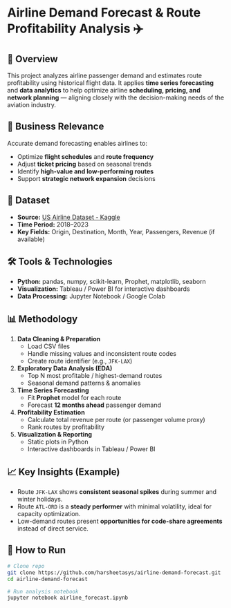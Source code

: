 # Airline Demand Forecast & Route Profitability Analysis ✈️

## 📌 Overview
This project analyzes airline passenger demand and estimates route profitability using historical flight data. It applies **time series forecasting** and **data analytics** to help optimize airline **scheduling, pricing, and network planning** — aligning closely with the decision-making needs of the aviation industry.

## 🎯 Business Relevance
Accurate demand forecasting enables airlines to:
- Optimize **flight schedules** and **route frequency**
- Adjust **ticket pricing** based on seasonal trends
- Identify **high-value and low-performing routes**
- Support **strategic network expansion** decisions

## 📂 Dataset
- **Source:** [US Airline Dataset - Kaggle](https://www.kaggle.com/datasets/shaivyac/us-airline-dataset)
- **Time Period:** 2018–2023
- **Key Fields:** Origin, Destination, Month, Year, Passengers, Revenue (if available)

## 🛠 Tools & Technologies
- **Python:** pandas, numpy, scikit-learn, Prophet, matplotlib, seaborn
- **Visualization:** Tableau / Power BI for interactive dashboards
- **Data Processing:** Jupyter Notebook / Google Colab

## 📊 Methodology
1. **Data Cleaning & Preparation**
   - Load CSV files
   - Handle missing values and inconsistent route codes
   - Create route identifier (e.g., `JFK-LAX`)
2. **Exploratory Data Analysis (EDA)**
   - Top N most profitable / highest-demand routes
   - Seasonal demand patterns & anomalies
3. **Time Series Forecasting**
   - Fit **Prophet** model for each route
   - Forecast **12 months ahead** passenger demand
4. **Profitability Estimation**
   - Calculate total revenue per route (or passenger volume proxy)
   - Rank routes by profitability
5. **Visualization & Reporting**
   - Static plots in Python
   - Interactive dashboards in Tableau / Power BI

## 📈 Key Insights (Example)
- Route `JFK-LAX` shows **consistent seasonal spikes** during summer and winter holidays.
- Route `ATL-ORD` is a **steady performer** with minimal volatility, ideal for capacity optimization.
- Low-demand routes present **opportunities for code-share agreements** instead of direct service.

## 🚀 How to Run
```bash
# Clone repo
git clone https://github.com/harsheetasys/airline-demand-forecast.git
cd airline-demand-forecast

# Run analysis notebook
jupyter notebook airline_forecast.ipynb


